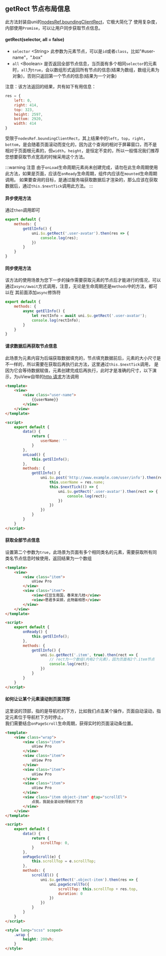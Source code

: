 ## getRect 节点布局信息

<demo-model url="/pages/library/getRect/index"></demo-model>


此方法封装自uni的[nodesRef.boundingClientRect](https://uniapp.dcloud.io/api/ui/nodes-info?id=nodesrefboundingclientrect)，它极大简化了
使用复杂度，内部使用`Promise`，可以让用户同步获取节点信息。


#### getRect(selector, all = false)

- `selector` <String\> 此参数为元素节点，可以是`id`或者`class`，比如"#user-name"，".box"
- `all` <Boolean\> 是否返回全部节点信息，当页面有多个相同`selector`的元素时，`all`为`true`，会以数组形式返回所有节点的信息(结果为数组，数组元素为对象)，否则只返回第一个节点的信息(结果为一个对象)

注意：该方法返回的结果，共有如下有用信息：

```js
res = {
	left: 0,
	right: 414,
	top: 323,
	height: 2597,
	bottom: 2920,
	width: 414
}
```

受限于`nodesRef.boundingClientRect`，其上结果中的`left`，`top`，`right`，`bottom`，是会随着页面滚动而变化的，因为这个查询的相对于屏幕窗口，而不是
相对于页面根元素的，但`width`，`height`，是恒定不变的，所以一般情况我们推荐您想要获取节点宽高的时候采用这个方法。

:::warning 注意
由于`onLoad`生命周期元素尚未创建完成，请勿在此生命周期使用此方法，如果是页面，应该在`onReady`生命周期，组件内应该在`mounted`生命周期调用。
如果要查询的目标，是通过服务端获取数据后才渲染的，那么应该在获取数据后，通过`this.$nextTick`调用此方法。
:::

#### 异步使用方法

通过`then`调用即可

```js
export default {
	methods: {
		getElInfo() {
			uni.$u.getRect('.user-avatar').then(res => {
				console.log(res);
			})
		}
	}
}
```


#### 同步使用方法

该方法的使用场景为您下一步的操作需要获取元素的节点后才能进行的情况，可以通过`async/await`方式调用，注意，无论是生命周期还是`methods`中的方法，都可以在
其前面添加`async`修饰符

```js
export default {
	methods: {
		async getElInfo() {
			let rectInfo = await uni.$u.getRect('.user-avatar');
			console.log(rectInfo);
		}
	}
}
```


#### 请求数据后再获取节点信息

此场景为元素内容为后端获取数据填充的，节点填充数据前后，元素的大小尺寸是不一样的，所以需要在获取后再执行此方法，这里通过`this.$nextTick`调用，
是因为它会等待数据赋值，元素创建完成后再执行，此时才是准确的尺寸，以下演示，为uView自带的[http 请求](/js/http.html)方法调用

```html
<template>
	<view>
		<view class="user-name">
			{{userName}}
		</view>
	</view>
</template>

<script>
	export default {
		data() {
			return {
				userName: ''
			}
		},
		onLoad() {
			this.getElInfo();
		},
		methods: {
			getElInfo() {
				uni.$u.post('http://www.example.com/user/info').then(res => {
					this.userName = res.name;
					this.$nextTick(() => {
						uni.$u.getRect('.user-avatar').then(rect => {
							console.log(rect);
						})
					})
				})
			}
		}
	}
</script>
```

#### 获取全部节点信息

设置第二个参数为`true`，此场景为页面有多个相同类名的元素，需要获取所有同类名节点信息时候使用，返回结果为一个数组

```html
<template>
	<view>
		<view class="item">
			uView Pro
		</view>
		<view class="item">
			<view>红豆生南国，春来发几枝</view>
			<view>愿君多采撷，此物最相思</view>
		</view>
	</view>
</template>

<script>
	export default {
		onReady() {
			this.getElInfo();
		},
		methods: {
			getElInfo() {
				uni.$u.getRect('.item', true).then(rect => {
					// rect为一个数组(内有2个元素)，因为页面有2个.item节点
					console.log(rect);
				})
			}
		}
	}
</script>
```


#### 如何让让某个元素滚动到页面顶部

这里说的顶部，指的是导航栏的下方，比如我们点击某个操作，页面自动滚动，指定元素位于导航栏下方时停止。  
我们需要结合`onPageScroll`生命周期，获得实时的页面滚动条位置。


```html
<template>
	<view class="wrap">
		<view class="item">
			uView Pro
		</view>
		<view class="item">
			uView Pro
		</view>
		<view class="item">
			uView Pro
		</view>
		<view class="item">
			uView Pro
		</view>
		<view class="item object-item" @tap="scrollEl">
			点我，我就会滚动到导航栏下方
		</view>
	</view>
</template>

<script>
	export default {
		data() {
			return {
				scrollTop: 0,
			}
		},
		onPageScroll(e) {
			this.scrollTop = e.scrollTop;
		},
		methods: {
			scrollEl() {
				uni.$u.getRect('.object-item').then(res => {
					uni.pageScrollTo({
						scrollTop: this.scrollTop + res.top,
						duration: 0
					})
				})
			}
		}
	}
</script>

<style lang="scss" scoped>
	.wrap {
		height: 200vh;
	}
</style>
```